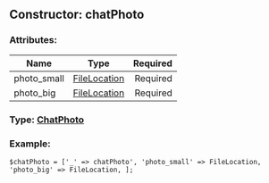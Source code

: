 ## Constructor: chatPhoto  

### Attributes:

| Name     |    Type       | Required |
|----------|:-------------:|---------:|
|photo\_small|[FileLocation](../types/FileLocation.md) | Required|
|photo\_big|[FileLocation](../types/FileLocation.md) | Required|


### Type: [ChatPhoto](../types/ChatPhoto.md)

### Example:


```
$chatPhoto = ['_' => chatPhoto', 'photo_small' => FileLocation, 'photo_big' => FileLocation, ];
```